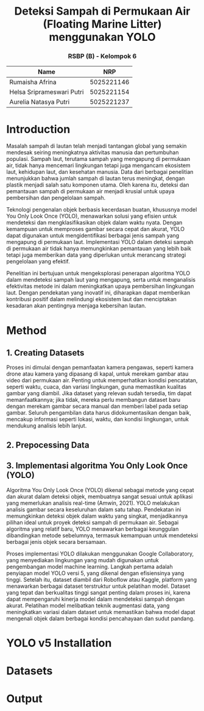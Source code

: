 <div align="center">
  <h1>Deteksi Sampah di Permukaan Air (Floating Marine Litter) menggunakan YOLO</h1>
  <h3>RSBP (B) - Kelompok 6</h3>

  | Name             | NRP              |
|------------------|-------------|
| Rumaisha Afrina        | 5025221146          |
| Helsa Sriprameswari Putri      | 5025221154         |
| Aurelia Natasya Putri       | 5025221237          |

</div>


# Introduction 
Masalah sampah di lautan telah menjadi tantangan global yang semakin mendesak seiring meningkatnya aktivitas manusia dan pertumbuhan populasi. Sampah laut, terutama sampah yang mengapung di permukaan air, tidak hanya mencemari lingkungan tetapi juga mengancam ekosistem laut, kehidupan laut, dan kesehatan manusia. Data dari berbagai penelitian menunjukkan bahwa jumlah sampah di lautan terus meningkat, dengan plastik menjadi salah satu komponen utama. Oleh karena itu, deteksi dan pemantauan sampah di permukaan air menjadi krusial untuk upaya pembersihan dan pengelolaan sampah.

Teknologi pengenalan objek berbasis kecerdasan buatan, khususnya model You Only Look Once (YOLO), menawarkan solusi yang efisien untuk mendeteksi dan mengklasifikasikan objek dalam waktu nyata. Dengan kemampuan untuk memproses gambar secara cepat dan akurat, YOLO dapat digunakan untuk mengidentifikasi berbagai jenis sampah yang mengapung di permukaan laut. Implementasi YOLO dalam deteksi sampah di permukaan air tidak hanya memungkinkan pemantauan yang lebih baik tetapi juga memberikan data yang diperlukan untuk merancang strategi pengelolaan yang efektif.

Penelitian ini bertujuan untuk mengeksplorasi penerapan algoritma YOLO dalam mendeteksi sampah laut yang mengapung, serta untuk menganalisis efektivitas metode ini dalam meningkatkan upaya pembersihan lingkungan laut. Dengan pendekatan yang inovatif ini, diharapkan dapat memberikan kontribusi positif dalam melindungi ekosistem laut dan menciptakan kesadaran akan pentingnya menjaga kebersihan lautan.


# Method

## 1. Creating Datasets
Proses ini dimulai dengan pemanfaatan kamera pengawas, seperti kamera drone atau kamera yang dipasang di kapal, untuk merekam gambar atau video dari permukaan air. Penting untuk memperhatikan kondisi pencatatan, seperti waktu, cuaca, dan variasi lingkungan, guna memastikan kualitas gambar yang diambil. Jika dataset yang relevan sudah tersedia, tim dapat memanfaatkannya; jika tidak, mereka perlu membangun dataset baru dengan merekam gambar secara manual dan memberi label pada setiap gambar. Seluruh pengambilan data harus didokumentasikan dengan baik, mencakup informasi seperti lokasi, waktu, dan kondisi lingkungan, untuk mendukung analisis lebih lanjut. 

## 2. Prepocessing Data

## 3. Implementasi algoritma You Only Look Once (YOLO)

Algoritma You Only Look Once (YOLO) dikenal sebagai metode yang cepat dan akurat dalam deteksi objek, membuatnya sangat sesuai untuk aplikasi yang memerlukan analisis real-time (Amwin, 2021). YOLO melakukan analisis gambar secara keseluruhan dalam satu tahap. Pendekatan ini memungkinkan deteksi objek dalam waktu yang singkat, menjadikannya pilihan ideal untuk proyek deteksi sampah di permukaan air. Sebagai algoritma yang relatif baru, YOLO menawarkan berbagai keunggulan dibandingkan metode sebelumnya, termasuk kemampuan untuk mendeteksi berbagai jenis objek secara bersamaan.

Proses implementasi YOLO dilakukan menggunakan Google Collaboratory, yang menyediakan lingkungan yang mudah digunakan untuk pengembangan model machine learning. Langkah pertama adalah penyiapan model YOLO versi 5, yang dikenal dengan efisiensinya yang tinggi. Setelah itu, dataset diambil dari Roboflow atau Kaggle, platform yang menawarkan berbagai dataset terstruktur untuk pelatihan model. Dataset yang tepat dan berkualitas tinggi sangat penting dalam proses ini, karena dapat mempengaruhi kinerja model dalam mendeteksi sampah dengan akurat. Pelatihan model melibatkan teknik augmentasi data, yang meningkatkan variasi dalam dataset untuk memastikan bahwa model dapat mengenali objek dalam berbagai kondisi pencahayaan dan sudut pandang.


# YOLO v5 Installation


# Datasets

# Output


